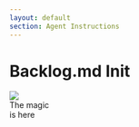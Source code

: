 ```yaml
---
layout: default
section: Agent Instructions
---
```


# Backlog.md Init


<div class="mt-16 flex gap-40 items-center">
    <div >
        <img class="h-60" src="/instructions.1.png">
    </div>
    <div v-click="1" class="text-center font-bold ">
        The magic <br>
        is here
    </div>
</div>


<Arrow v-click="1" x1="774" y1="230" x2="530" y2="290"  color="darkred"/>

<!--
They are files in the root folder of the repository containing instructions for the agent.
Backlog.md injects custom CLAUDE.md or AGENTS.md instructions during initialization
-->
